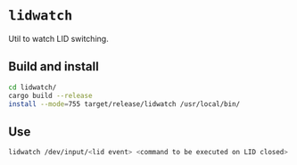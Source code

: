 # `lidwatch`

Util to watch LID switching.

## Build and install

```sh
cd lidwatch/
cargo build --release
install --mode=755 target/release/lidwatch /usr/local/bin/
```

## Use

```sh
lidwatch /dev/input/<lid event> <command to be executed on LID closed>
```
